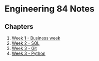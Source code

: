 # Engineering 84 Notes

## Chapters
1. [Week 1 - Business week](week1_business)
2. [Week 2 - SQL](week2_sql)
3. [Week 3 - Git](week3_git)
3. [Week 3 - Python](week3_python)

